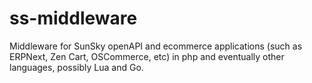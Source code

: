 # ss-middleware
Middleware for SunSky openAPI and ecommerce applications (such as ERPNext, Zen Cart, OSCommerce, etc) in php and eventually other languages, possibly Lua and Go.
